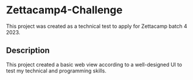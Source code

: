 # Zettacamp4-Challenge

This project was created as a technical test to apply for Zettacamp batch 4 2023.

## Description

This project created a basic web view according to a well-designed UI to test my technical and programming skills. 
